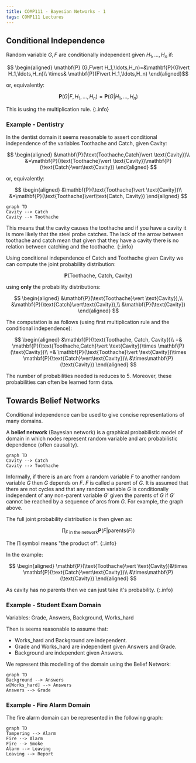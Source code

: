 ```yaml
---
title: COMP111 - Bayesian Networks - 1
tags: COMP111 Lectures
---
```

## Conditional Independence
Random variable $G,F$ are conditionally independent given $H_1,\ldots,H_n$ if:

$$
\begin{aligned}
\mathbf{P} (G,F\vert H_1,\ldots,H_n)=&\mathbf{P}(G\vert H_1,\ldots,H_n)\\
\times& \mathbf{P}(F\vert H_1,\ldots,H_n)
\end{aligned}$$

or, equivalently:

$$\mathbf{P} (G\vert F, H_1,\ldots,H_n)=\mathbf{P}(G\vert H_1,\ldots,H_n)$$

This is using the multiplication rule.
{:.info}

### Example - Dentistry
In the dentist domain it seems reasonable to assert conditional independence of the variables $\text{Toothache}$ and $\text{Catch}$, given $\text{Cavity}$:

$$
\begin{aligned}
&\mathbf{P}(\text{Toothache,Catch}\vert \text{Cavity})\\
&=\mathbf{P}(\text{Toothache}\vert \text{Cavity})\mathbf{P}(\text{Catch}\vert\text{Cavity})
\end{aligned}
$$

or, equivalently:

$$
\begin{aligned}
&\mathbf{P}(\text{Toothache}\vert \text{Cavity})\\
&=\mathbf{P}(\text{Toothache}\vert\text{Catch, Cavity})
\end{aligned}
$$

```mermaid
graph TD
Cavity --> Catch
Cavity --> Toothache
```

This means that the cavity causes the toothache and if you have a cavity it is more likely that the steel probe catches. The lack of the arrow between toothache and catch mean that given that they have a cavity there is no relation between catching and the toothache.
{:.info}

Using conditional independence of $\text{Catch}$ and $\text{Toothache}$ given $\text{Cavity}$ we can compute the joint probability distribution:

$$\mathbf{P}(\text{Toothache, Catch, Cavity})$$

using **only** the probability distributions:

$$
\begin{aligned}
&\mathbf{P}(\text{Toothache}\vert \text{Cavity}),\\
&\mathbf{P}(\text{Catch}\vert\text{Cavity}),\\
&\mathbf{P}(\text{Cavity})
\end{aligned}
$$

The computation is as follows (using first multiplication rule and the conditional independence):


$$
\begin{aligned}
&\mathbf{P}(\text{Toothache, Catch, Cavity})\\
=& \mathbf{P}(\text{Toothache,Catch}\vert \text{Cavity})\times \mathbf{P}(\text{Cavity})\\
=& \mathbf{P}(\text{Toothache}\vert \text{Cavity})\times \mathbf{P}(\text{Catch}\vert\text{Cavity})\\
&\times\mathbf{P}(\text{Cavity})
\end{aligned}
$$

The number of probabilities needed is reduces to 5. Moreover, these probabilities can often be learned form data.

## Towards Belief Networks
Conditional independence can be used to give concise representations of many domains.

A **belief network** (Bayesian network) is a graphical probabilistic model of domain in which nodes represent random variable and arc probabilistic dependence (often causality).

```mermaid
graph TD
Cavity --> Catch
Cavity --> Toothache
```

Informally, if there is an arc from a random variable $F$ to another random variable $G$ then $G$ depends on $F$. $F$ is called a parent of $G$. It is assumed that there are not cycles and that any random variable $G$ is conditionally independent of any non-parent variable $G'$ given the parents of $G$ if $G'$ cannot be reached by a sequence of arcs from $G$. For example, the graph above.

The full joint probability distribution is then given as:

$$\prod_{F\text{ in the network}} \mathbf{P}(F\vert \text{parents}(F))$$

The $\prod$ symbol means "the product of".
{:.info}

In the example:

$$
\begin{aligned}
\mathbf{P}(\text{Toothache}\vert \text{Cavity})&\times \mathbf{P}(\text{Catch}\vert\text{Cavity})\\
&\times\mathbf{P}(\text{Cavity})
\end{aligned}
$$

As cavity has no parents then we can just take it's probability.
{:.info}

### Example - Student Exam Domain
Variables: $\text{Grade, Answers, Background, Works\_hard}$

Then is seems reasonable to assume that:

* $\text{Works\_hard}$ and $\text{Background}$ are independent.
* $\text{Grade}$ and $\text{Works\_hard}$ are independent given $\text{Answers}$ and $\text{Grade}$.
* $\text{Background}$ are independent given $\text{Answers}$.

We represent this modelling of the domain using the Belief Network:

```mermaid
graph TD
Background --> Answers
w[Works_hard] --> Answers
Answers --> Grade
```

### Example - Fire Alarm Domain
The fire alarm domain can be represented in the following graph:

```mermaid
graph TD
Tampering --> Alarm
Fire --> Alarm
Fire --> Smoke
Alarm --> Leaving
Leaving --> Report
```